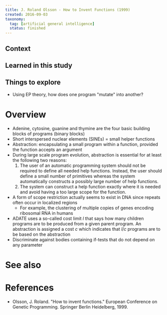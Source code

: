 ```yaml
---
title: J. Roland Olsson - How to Invent Functions (1999)
created: 2016-09-03
taxonomy:
  tag: [artificial general intelligence]
  status: finished
---
```


## Context

## Learned in this study

## Things to explore
* Using EP theory, how does one program "mutate" into another?

# Overview
* Adenine, cytosine, guanine and thymine are the four basic building blocks of programs (binary blocks)
* Short interspersed nuclear elements (SINEs) = small helper functions
* Abstraction: encapsulating a small program within a function, provided the function accepts an argument
* During large scale program evolution, abstraction is essential for at least the following two reasons:
	1. The user of an automatic programming system should not be required to define all needed help functions. Instead, the user should define a small number of primitives whereas the system automatically constructs a possibly large number of help functions.
	2. The system can construct a help function exactly where it is needed and avoid having a too large scope for the function.
* A form of scope restriction actually seems to exist in DNA since repeats often occur in localized regions
	* For example, the clustering of multiple copies of genes encoding ribosomal RNA in humans
* ADATE uses a so-called cost limit $l$ that says how many children programs are to be produced from a given parent program. An abstraction is assigned a cost $c$ which indicates that $l/c$ programs are to be based on the abstraction
* Discriminate against bodies containing if-tests that do not depend on any parameter

# See also

# References
* Olsson, J. Roland. "How to invent functions." European Conference on Genetic Programming. Springer Berlin Heidelberg, 1999.
